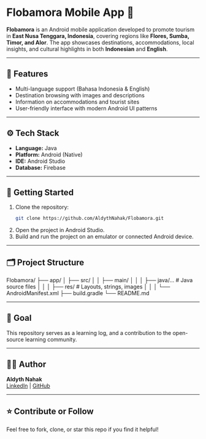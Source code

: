 # Flobamora Mobile App 🌴

**Flobamora** is an Android mobile application developed to promote tourism in **East Nusa Tenggara, Indonesia**, covering regions like **Flores, Sumba, Timor, and Alor**. The app showcases destinations, accommodations, local insights, and cultural highlights in both **Indonesian** and **English**.

---

## 📱 Features

- Multi-language support (Bahasa Indonesia & English)  
- Destination browsing with images and descriptions  
- Information on accommodations and tourist sites  
- User-friendly interface with modern Android UI patterns

---

## ⚙️ Tech Stack

- **Language:** Java  
- **Platform:** Android (Native)  
- **IDE:** Android Studio  
- **Database:** Firebase

---

## 🚀 Getting Started

1. Clone the repository:
   ```bash
   git clone https://github.com/AldythNahak/Flobamora.git
    ```
2. Open the project in Android Studio.
3. Build and run the project on an emulator or connected Android device.

---

## 🗂 Project Structure
Flobamora/
├── app/
│   ├── src/
│   │   ├── main/
│   │   │   ├── java/...      # Java source files
│   │   │   ├── res/          # Layouts, strings, images
│   │   │   └── AndroidManifest.xml
├── build.gradle
└── README.md

---

## 📖 Goal

This repository serves as a learning log, and a contribution to the open-source learning community.

---

## 🧑‍💻 Author

**Aldyth Nahak**  
[LinkedIn](https://linkedin.com/in/aldythnahak) | [GitHub](https://github.com/AldythNahak)

---

## ⭐️ Contribute or Follow

Feel free to fork, clone, or star this repo if you find it helpful!

